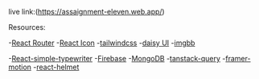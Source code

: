 

live link:(https://assaignment-eleven.web.app/)


Resources:

-[React Router](https://reactrouter.com/en/main)
-[React Icon](https://react-icons.github.io/react-icons/)
-[tailwindcss](https://tailwindcss.com/)
-[daisy UI](https://daisyui.com/)
-[imgbb](https://imgbb.com/)

-[React-simple-typewriter](https://www.npmjs.com/package/react-simple-typewriter)
-[Firebase](https://firebase.google.com/)
-[MongoDB](https://www.mongodb.com/cloud/atlas/register)
-[tanstack-query](https://tanstack.com/query/latest)
-[framer-motion](https://www.framer.com/motion/)
-[react-helmet](https://www.npmjs.com/package/react-helmet)